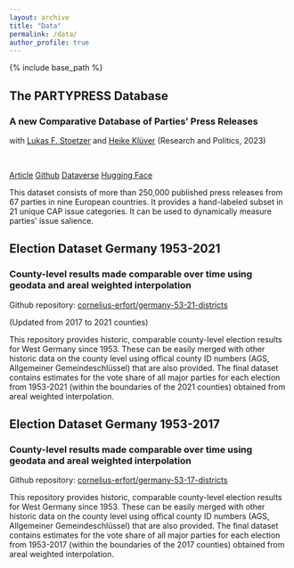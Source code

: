 ```yaml
---
layout: archive
title: "Data"
permalink: /data/
author_profile: true
---
```


{% include base_path %}

## The PARTYPRESS Database
### A new Comparative Database of Parties’ Press Releases <br>
with [Lukas F. Stoetzer](http://lukas-stoetzer.org/)  and [Heike Klüver](http://heike-kluever.com/) (Research and Politics, 2023)

<br>

 <a href="https://doi.org/10.1177/20531680231183512" class="btn btn-sm z-depth-0" role="button" rel="external nofollow noopener" target="_blank">Article</a>
                                        <a href="https://github.com/cornelius-erfort/partypress" class="btn btn-sm z-depth-0" role="button" rel="external nofollow noopener" target="_blank">Github</a>
                                        <a href="https://doi.org/10.7910/DVN/OINX7Q" class="btn btn-sm z-depth-0" role="button" rel="external nofollow noopener" target="_blank">Dataverse</a>
                                        <a href="https://huggingface.co/partypress/partypress-multilingual" class="btn btn-sm z-depth-0" role="button" rel="external nofollow noopener" target="_blank">Hugging Face</a>

This dataset consists of more than 250,000 published press releases from 67 parties in nine European countries. It provides a hand-labeled subset in 21 unique CAP issue categories. It can be used to dynamically measure parties' issue salience.


## Election Dataset Germany 1953-2021
### County-level results made comparable over time using geodata and areal weighted interpolation
Github repository: [cornelius-erfort/germany-53-21-districts](https://github.com/cornelius-erfort/germany-53-21-districts)

(Updated from 2017 to 2021 counties)

This repository provides historic, comparable county-level election results for West Germany since 1953. These can be easily merged with other historic data on the county level using offical county ID numbers (AGS, Allgemeiner Gemeindeschlüssel) that are also provided. The final dataset contains estimates for the vote share of all major parties for each election from 1953-2021 (within the boundaries of the 2021 counties) obtained from areal weighted interpolation. 


## Election Dataset Germany 1953-2017
### County-level results made comparable over time using geodata and areal weighted interpolation
Github repository: [cornelius-erfort/germany-53-17-districts](https://github.com/cornelius-erfort/germany-53-17-districts)

This repository provides historic, comparable county-level election results for West Germany since 1953. These can be easily merged with other historic data on the county level using offical county ID numbers (AGS, Allgemeiner Gemeindeschlüssel) that are also provided. The final dataset contains estimates for the vote share of all major parties for each election from 1953-2017 (within the boundaries of the 2017 counties) obtained from areal weighted interpolation. 
